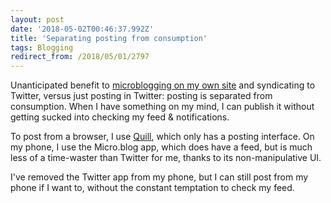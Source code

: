 ```yaml
---
layout: post
date: '2018-05-02T00:46:37.992Z'
title: 'Separating posting from consumption'
tags: Blogging
redirect_from: /2018/05/01/2797  
---
```

Unanticipated benefit to [microblogging on my own site](http://fionavoss.blog/2018/04/01/microblogging-in-jekyll) and syndicating to Twitter, versus just posting in Twitter: posting is separated from consumption. When I have something on my mind, I can publish it without getting sucked into checking my feed &amp; notifications.

To post from a browser, I use [Quill](https://quill.p3k.io/), which only has a posting interface. On my phone, I use the Micro.blog app, which does have a feed, but is much less of a time-waster than Twitter for me, thanks to its non-manipulative UI.

I&#39;ve removed the Twitter app from my phone, but I can still post from my phone if I want to, without the constant temptation to check my feed.

